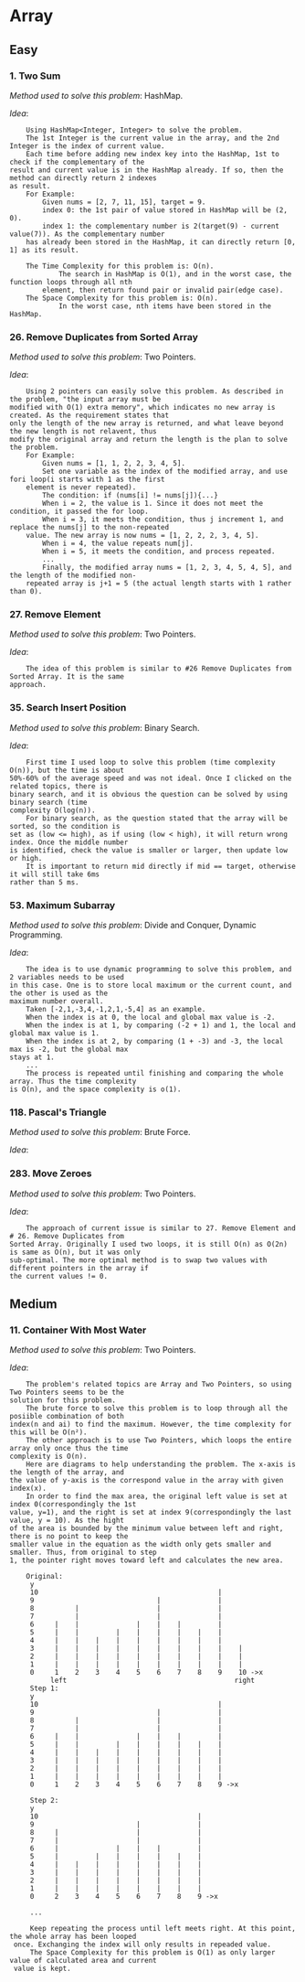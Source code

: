 # Array

## Easy
### 1. Two Sum
*Method used to solve this problem*: HashMap.

*Idea*:

        Using HashMap<Integer, Integer> to solve the problem.
        The 1st Integer is the current value in the array, and the 2nd Integer is the index of current value.
        Each time before adding new index key into the HashMap, 1st to check if the complementary of the 
    result and current value is in the HashMap already. If so, then the method can directly return 2 indexes
    as result.
        For Example:
            Given nums = [2, 7, 11, 15], target = 9.
            index 0: the 1st pair of value stored in HashMap will be (2, 0).
            index 1: the complementary number is 2(target(9) - current value(7)). As the complementary number 
        has already been stored in the HashMap, it can directly return [0, 1] as its result.
        
        The Time Complexity for this problem is: O(n).
                The search in HashMap is O(1), and in the worst case, the function loops through all nth 
            element, then return found pair or invalid pair(edge case).
        The Space Complexity for this problem is: O(n).
                In the worst case, nth items have been stored in the HashMap.

### 26. Remove Duplicates from Sorted Array
*Method used to solve this problem*: Two Pointers.

*Idea*:

        Using 2 pointers can easily solve this problem. As described in the problem, "the input array must be
    modified with O(1) extra memory", which indicates no new array is created. As the requirement states that
    only the length of the new array is returned, and what leave beyond the new length is not relavent, thus 
    modify the original array and return the length is the plan to solve the problem.
        For Example:
            Given nums = [1, 1, 2, 2, 3, 4, 5].
            Set one variable as the index of the modified array, and use fori loop(i starts with 1 as the first
        element is never repeated).
            The condition: if (nums[i] != nums[j]){...}
            When i = 2, the value is 1. Since it does not meet the condition, it passed the for loop.
            When i = 3, it meets the condition, thus j increment 1, and replace the nums[j] to the non-repeated
        value. The new array is now nums = [1, 2, 2, 2, 3, 4, 5].
            When i = 4, the value repeats num[j].
            When i = 5, it meets the condition, and process repeated.
            ...
            Finally, the modified array nums = [1, 2, 3, 4, 5, 4, 5], and the length of the modified non-
        repeated array is j+1 = 5 (the actual length starts with 1 rather than 0).
     
### 27. Remove Element
*Method used to solve this problem*: Two Pointers.

*Idea*:

        The idea of this problem is similar to #26 Remove Duplicates from Sorted Array. It is the same
    approach.
    
### 35. Search Insert Position
*Method used to solve this problem*: Binary Search.

*Idea*:

        First time I used loop to solve this problem (time complexity O(n)), but the time is about 
    50%-60% of the average speed and was not ideal. Once I clicked on the related topics, there is 
    binary search, and it is obvious the question can be solved by using binary search (time 
    complexity O(log(n)).
        For binary search, as the question stated that the array will be sorted, so the condition is 
    set as (low <= high), as if using (low < high), it will return wrong index. Once the middle number
    is identified, check the value is smaller or larger, then update low or high.
        It is important to return mid directly if mid == target, otherwise it will still take 6ms 
    rather than 5 ms.
    
### 53. Maximum Subarray
*Method used to solve this problem*: Divide and Conquer, Dynamic Programming.

*Idea*:

        The idea is to use dynamic programming to solve this problem, and 2 variables needs to be used
    in this case. One is to store local maximum or the current count, and the other is used as the 
    maximum number overall. 
        Taken [-2,1,-3,4,-1,2,1,-5,4] as an example.
        When the index is at 0, the local and global max value is -2. 
        When the index is at 1, by comparing (-2 + 1) and 1, the local and global max value is 1.
        When the index is at 2, by comparing (1 + -3) and -3, the local max is -2, but the global max 
    stays at 1.
        ...
        The process is repeated until finishing and comparing the whole array. Thus the time complexity
    is O(n), and the space complexity is o(1).
        
### 118. Pascal's Triangle
*Method used to solve this problem*: Brute Force.

*Idea*:

    
### 283. Move Zeroes
*Method used to solve this problem*: Two Pointers.

*Idea*:

        The approach of current issue is similar to 27. Remove Element and # 26. Remove Duplicates from
    Sorted Array. Originally I used two loops, it is still O(n) as O(2n) is same as O(n), but it was only
    sub-optimal. The more optimal method is to swap two values with different pointers in the array if 
    the current values != 0.

## Medium
### 11. Container With Most Water
*Method used to solve this problem*: Two Pointers.

*Idea*:

        The problem's related topics are Array and Two Pointers, so using Two Pointers seems to be the
    solution for this problem.
        The brute force to solve this problem is to loop through all the posiible combination of both 
    index(n and ai) to find the maximum. However, the time complexity for this will be O(n²).
        The other approach is to use Two Pointers, which loops the entire array only once thus the time
    complexity is O(n).
        Here are diagrams to help understanding the problem. The x-axis is the length of the array, and
    the value of y-axis is the correspond value in the array with given index(x).
        In order to find the max area, the original left value is set at index 0(correspondingly the 1st
    value, y=1), and the right is set at index 9(correspondingly the last value, y = 10). As the hight
    of the area is bounded by the minimum value between left and right, there is no point to keep the
    smaller value in the equation as the width only gets smaller and smaller. Thus, from original to step
    1, the pointer right moves toward left and calculates the new area.
        
        Original:
         y
         10                                            |
         9                              |              |
         8          |                   |              |
         7          |                   |              |
         6     |    |              |    |    |         |
         5     |    |         |    |    |    |    |    |
         4     |    |    |    |    |    |    |    |    |
         3     |    |    |    |    |    |    |    |    |    |
         2     |    |    |    |    |    |    |    |    |    |
         1     |    |    |    |    |    |    |    |    |    |
         0     1    2    3    4    5    6    7    8    9    10 ->x
              left                                         right
         Step 1:
         y
         10                                            |
         9                              |              |
         8          |                   |              |
         7          |                   |              |
         6     |    |              |    |    |         |
         5     |    |         |    |    |    |    |    |
         4     |    |    |    |    |    |    |    |    |
         3     |    |    |    |    |    |    |    |    |
         2     |    |    |    |    |    |    |    |    |
         1     |    |    |    |    |    |    |    |    |
         0     1    2    3    4    5    6    7    8    9 ->x
    
         Step 2:
         y
         10                                       |
         9                         |              |
         8     |                   |              |
         7     |                   |              |
         6     |              |    |    |         |
         5     |         |    |    |    |    |    |
         4     |    |    |    |    |    |    |    |
         3     |    |    |    |    |    |    |    |
         2     |    |    |    |    |    |    |    |
         1     |    |    |    |    |    |    |    |
         0     2    3    4    5    6    7    8    9 ->x
    
         ...
         
         Keep repeating the process until left meets right. At this point, the whole array has been looped
     once. Exchanging the index will only results in repeaded value.
         The Space Complexity for this problem is O(1) as only larger value of calculated area and current 
     value is kept. 
     
 